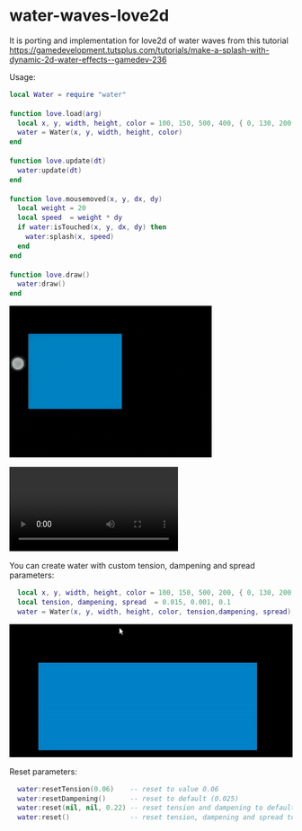 # water-waves-love2d
It is porting and implementation for love2d of water waves from this tutorial https://gamedevelopment.tutsplus.com/tutorials/make-a-splash-with-dynamic-2d-water-effects--gamedev-236

Usage:
```Lua
local Water = require "water"

function love.load(arg)
  local x, y, width, height, color = 100, 150, 500, 400, { 0, 130, 200, 255 }
  water = Water(x, y, width, height, color)
end

function love.update(dt)
  water:update(dt)
end

function love.mousemoved(x, y, dx, dy)
  local weight = 20
  local speed  = weight * dy
  if water:isTouched(x, y, dx, dy) then
    water:splash(x, speed)
  end
end

function love.draw()
  water:draw()
end

```
![GIF](https://raw.githubusercontent.com/azoyan/water-waves-love2d/master/water-example.gif)

![Video](https://raw.githubusercontent.com/azoyan/water-waves-love2d/master/water-example.mp4)

You can create water with custom tension, dampening and spread parameters:
 ```Lua
   local x, y, width, height, color = 100, 150, 500, 200, { 0, 130, 200, 255 }
   local tension, dampening, spread  = 0.015, 0.001, 0.1
   water = Water(x, y, width, height, color, tension,dampening, spread)
 ```
![GIF](https://raw.githubusercontent.com/azoyan/water-waves-love2d/master/customParameters.gif)

Reset parameters:
```Lua
  water:resetTension(0.06)    -- reset to value 0.06
  water:resetDampening()      -- reset to default (0.025)
  water:reset(nil, nil, 0.22) -- reset tension and dampening to defaults and spread to 0.22
  water:reset()               -- reset tension, dampening and spread to defaults parameters
```

